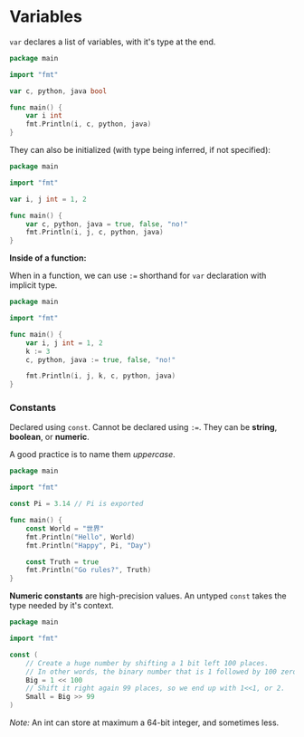 # Variables

`var` declares a list of variables, with it's type at the end.

```go
package main

import "fmt"

var c, python, java bool

func main() {
	var i int
	fmt.Println(i, c, python, java)
}
```

They can also be initialized (with type being inferred, if not specified):

```go
package main

import "fmt"

var i, j int = 1, 2

func main() {
	var c, python, java = true, false, "no!"
	fmt.Println(i, j, c, python, java)
}
```

**Inside of a function:**

When in a function, we can use `:=` shorthand for `var` declaration with implicit type.

```go
package main

import "fmt"

func main() {
	var i, j int = 1, 2
	k := 3
	c, python, java := true, false, "no!"

	fmt.Println(i, j, k, c, python, java)
}
```

### Constants

Declared using `const`. Cannot be declared using `:=`. They can be **string**, **boolean**, or **numeric**.

A good practice is to name them *uppercase*.

```go
package main

import "fmt"

const Pi = 3.14 // Pi is exported

func main() {
	const World = "世界"
	fmt.Println("Hello", World)
	fmt.Println("Happy", Pi, "Day")

	const Truth = true
	fmt.Println("Go rules?", Truth)
}
```

**Numeric constants** are high-precision values. An untyped `const` takes the type needed by it's context.

```go
package main

import "fmt"

const (
	// Create a huge number by shifting a 1 bit left 100 places.
	// In other words, the binary number that is 1 followed by 100 zeroes.
	Big = 1 << 100
	// Shift it right again 99 places, so we end up with 1<<1, or 2.
	Small = Big >> 99
)
```

*Note:*
An int can store at maximum a 64-bit integer, and sometimes less.
